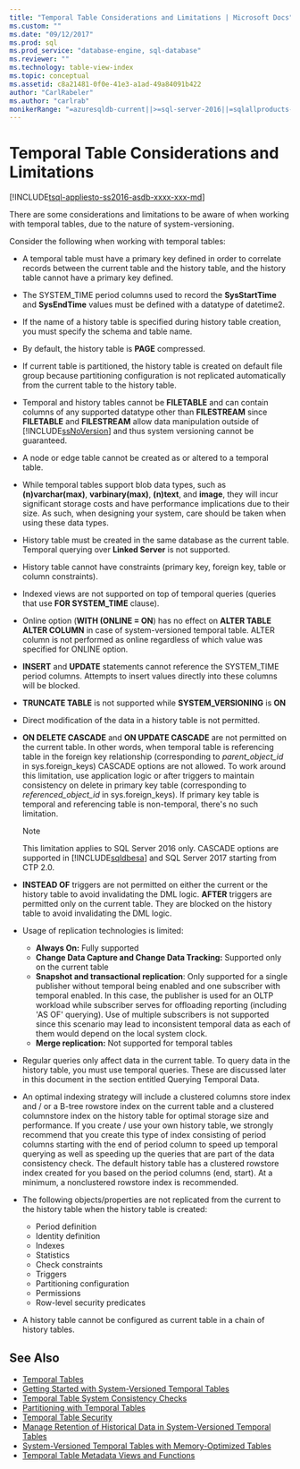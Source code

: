 ```yaml
---
title: "Temporal Table Considerations and Limitations | Microsoft Docs"
ms.custom: ""
ms.date: "09/12/2017"
ms.prod: sql
ms.prod_service: "database-engine, sql-database"
ms.reviewer: ""
ms.technology: table-view-index
ms.topic: conceptual
ms.assetid: c8a21481-0f0e-41e3-a1ad-49a84091b422
author: "CarlRabeler"
ms.author: "carlrab"
monikerRange: "=azuresqldb-current||>=sql-server-2016||=sqlallproducts-allversions||>=sql-server-linux-2017||=azuresqldb-mi-current"
---
```

# Temporal Table Considerations and Limitations

[!INCLUDE[tsql-appliesto-ss2016-asdb-xxxx-xxx-md](../../includes/tsql-appliesto-ss2016-asdb-xxxx-xxx-md.md)]

There are some considerations and limitations to be aware of when working with temporal tables, due to the nature of system-versioning.

Consider the following when working with temporal tables:

- A temporal table must have a primary key defined in order to correlate records between the current table and the history table, and the history table cannot have a primary key defined.
- The SYSTEM_TIME period columns used to record the **SysStartTime** and **SysEndTime** values must be defined with a datatype of datetime2.
- If the name of a history table is specified during history table creation, you must specify the schema and table name.
- By default, the history table is **PAGE** compressed.
- If current table is partitioned, the history table is created on default file group because partitioning configuration is not replicated automatically from the current table to the history table.
- Temporal and history tables cannot be **FILETABLE** and can contain columns of any supported datatype other than **FILESTREAM** since **FILETABLE** and **FILESTREAM** allow data manipulation outside of [!INCLUDE[ssNoVersion](../../includes/ssnoversion-md.md)] and thus system versioning cannot be guaranteed.
- A node or edge table cannot be created as or altered to a temporal table.
- While temporal tables support blob data types, such as **(n)varchar(max)**, **varbinary(max)**, **(n)text**, and **image**, they will incur significant storage costs and have performance implications due to their size. As such, when designing your system, care should be taken when using these data types.
- History table must be created in the same database as the current table. Temporal querying over **Linked Server** is not supported.
- History table cannot have constraints (primary key, foreign key, table or column constraints).
- Indexed views are not supported on top of temporal queries (queries that use **FOR SYSTEM_TIME** clause).
- Online option (**WITH (ONLINE = ON**) has no effect on **ALTER TABLE ALTER COLUMN** in case of system-versioned temporal table. ALTER column is not performed as online regardless of which value was specified for ONLINE option.
- **INSERT** and **UPDATE** statements cannot reference the SYSTEM_TIME period columns. Attempts to insert values directly into these columns will be blocked.
- **TRUNCATE TABLE** is not supported while **SYSTEM_VERSIONING** is **ON**
- Direct modification of the data in a history table is not permitted.
- **ON DELETE CASCADE** and **ON UPDATE CASCADE** are not permitted on the current table. In other words, when temporal table is referencing table in the foreign key relationship (corresponding to *parent_object_id* in sys.foreign_keys) CASCADE options are not allowed. To work around this limitation, use application logic or after triggers to maintain consistency on delete in primary key table (corresponding to *referenced_object_id* in sys.foreign_keys). If primary key table is temporal and referencing table is non-temporal, there's no such limitation.

  > [!NOTE]
  > This limitation applies to SQL Server 2016 only. CASCADE options are supported in [!INCLUDE[sqldbesa](../../includes/sqldbesa-md.md)] and SQL Server 2017 starting from CTP 2.0.

- **INSTEAD OF** triggers are not permitted on either the current or the history table to avoid invalidating the DML logic. **AFTER** triggers are permitted only on the current table. They are blocked on the history table to avoid invalidating the DML logic.
- Usage of replication technologies is limited:

  - **Always On:** Fully supported
  - **Change Data Capture and Change Data Tracking:** Supported only on the current table
  - **Snapshot and transactional replication**: Only supported for a single publisher without temporal being enabled and one subscriber with temporal enabled. In this case, the publisher is used for an OLTP workload while subscriber serves for offloading reporting (including 'AS OF' querying). Use of multiple subscribers is not supported since this scenario may lead to inconsistent temporal data as each of them would depend on the local system clock.
  - **Merge replication:** Not supported for temporal tables

- Regular queries only affect data in the current table. To query data in the history table, you must use temporal queries. These are discussed later in this document in the section entitled Querying Temporal Data.
- An optimal indexing strategy will include a clustered columns store index and / or a B-tree rowstore index on the current table and a clustered columnstore index on the history table for optimal storage size and performance. If you create / use your own history table, we strongly recommend that you create this type of index consisting of period columns starting with the end of period column to speed up temporal querying as well as speeding up the queries that are part of the data consistency check. The default history table has a clustered rowstore index created for you based on the period columns (end, start). At a minimum, a nonclustered rowstore index is recommended.
- The following objects/properties are not replicated from the current to the history table when the history table is created:

  - Period definition
  - Identity definition
  - Indexes
  - Statistics
  - Check constraints
  - Triggers
  - Partitioning configuration
  - Permissions
  - Row-level security predicates

- A history table cannot be configured as current table in a chain of history tables.

## See Also

- [Temporal Tables](../../relational-databases/tables/temporal-tables.md)
- [Getting Started with System-Versioned Temporal Tables](../../relational-databases/tables/getting-started-with-system-versioned-temporal-tables.md)
- [Temporal Table System Consistency Checks](../../relational-databases/tables/temporal-table-system-consistency-checks.md)
- [Partitioning with Temporal Tables](../../relational-databases/tables/partitioning-with-temporal-tables.md)
- [Temporal Table Security](../../relational-databases/tables/temporal-table-security.md)
- [Manage Retention of Historical Data in System-Versioned Temporal Tables](../../relational-databases/tables/manage-retention-of-historical-data-in-system-versioned-temporal-tables.md)
- [System-Versioned Temporal Tables with Memory-Optimized Tables](../../relational-databases/tables/system-versioned-temporal-tables-with-memory-optimized-tables.md)
- [Temporal Table Metadata Views and Functions](../../relational-databases/tables/temporal-table-metadata-views-and-functions.md)
